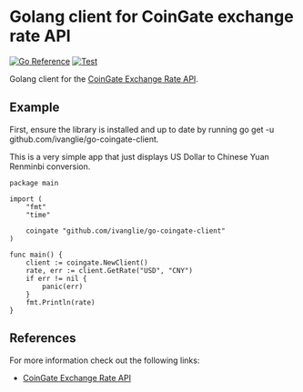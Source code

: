 # Golang client for CoinGate exchange rate API

[![Go Reference](https://pkg.go.dev/badge/github.com/ivanglie/go-coingate-client.svg)](https://pkg.go.dev/github.com/ivanglie/go-coingate-client)
[![Test](https://github.com/ivanglie/go-coingate-client/actions/workflows/test.yml/badge.svg)](https://github.com/ivanglie/go-coingate-client/actions/workflows/test.yml)

Golang client for the [CoinGate Exchange Rate API](https://developer.coingate.com/docs/get-rate).

## Example

First, ensure the library is installed and up to date by running go get -u github.com/ivanglie/go-coingate-client.

This is a very simple app that just displays US Dollar to Chinese Yuan Renminbi conversion.

```golang
package main

import (
	"fmt"
	"time"

	coingate "github.com/ivanglie/go-coingate-client"
)

func main() {
	client := coingate.NewClient()
	rate, err := client.GetRate("USD", "CNY")
	if err != nil {
		panic(err)
	}
	fmt.Println(rate)
}
```

## References

For more information check out the following links:

* [CoinGate Exchange Rate API](https://developer.coingate.com/docs/get-rate)